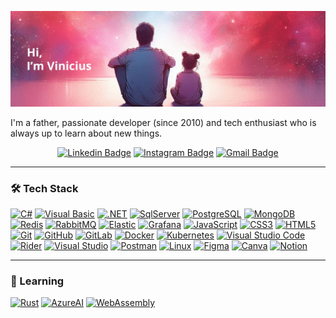 ![Header image](https://raw.githubusercontent.com/viniborges/viniborges/main/assets/github-header.jpg)

I'm a father, passionate developer (since 2010) and tech enthusiast who is always up to learn about new things.

<center>

[![Linkedin Badge](https://img.shields.io/badge/-LinkedIn-blue?style=flat-square&logo=Linkedin&logoColor=white&link=https://www.linkedin.com/in/viniborges/)](https://www.linkedin.com/in/viniborges/)
[![Instagram Badge](https://img.shields.io/badge/-Instagram-e4405f?style=flat-square&logo=Instagram&logoColor=white&link=https://www.instagram.com/vinicius.bgs/)](https://www.instagram.com/vinicius.bgs/)
[![Gmail Badge](https://img.shields.io/badge/-Gmail-d14836?style=flat-square&logo=Gmail&logoColor=white&link=mail@viniborges89@gmail.com)](mailto:mail@viniborges89@gmail.com)

</center>

---

### 🛠 Tech Stack

[![C#](https://img.shields.io/badge/c%23-2C363F?style=flat&logo=csharp&link=https://dotnet.microsoft.com/languages/csharp)](https://dotnet.microsoft.com/languages/csharp)
[![Visual Basic](https://img.shields.io/badge/-Visual%20Basic-2C363F?style=flat&logo=visualbasic&link=https://learn.microsoft.com/dotnet/visual-basic/)](https://learn.microsoft.com/dotnet/visual-basic/)
[![.NET](https://img.shields.io/badge/.NET-2C363F?style=flat&logo=dotnet&link=https://dotnet.microsoft.com)](https://dotnet.microsoft.com)
[![SqlServer](https://img.shields.io/badge/SqlServer-2C363F?style=flat&logo=microsoftsqlserver&link=https://www.microsoft.com/sql-server/)](https://www.microsoft.com/sql-server/)
[![PostgreSQL](https://img.shields.io/badge/PostgreSQL-2C363F?style=flat&logo=postgresql&link=https://www.postgresql.org/)](https://www.postgresql.org)
[![MongoDB](https://img.shields.io/badge/MongoDB-2C363F?style=flat&logo=mongodb&link=https://www.mongodb.com)](https://www.mongodb.com)
[![Redis](https://img.shields.io/badge/Redis-2C363F?style=flat&logo=redis&link=https://redis.io/)](https://redis.io/)
[![RabbitMQ](https://img.shields.io/badge/RabbitMQ-2C363F?style=flat&logo=rabbitmq&link=https://www.rabbitmq.com/)](https://www.rabbitmq.com)
[![Elastic](https://img.shields.io/badge/Elastic-2C363F?style=flat&logo=elastic&link=https://www.elastic.co)](https://www.elastic.co)
[![Grafana](https://img.shields.io/badge/Grafana-2C363F?style=flat&logo=grafana&link=https://grafana.com/)](https://grafana.com)
[![JavaScript](https://img.shields.io/badge/-JavaScript-2C363F?style=flat&logo=javascript&link=https://developer.mozilla.org/docs/Web/JavaScript)](https://developer.mozilla.org/docs/Web/JavaScript)
[![CSS3](https://img.shields.io/badge/-CSS3-2C363F?style=flat&logo=css3&link=https://www.w3.org/Style/CSS/)](https://www.w3.org/Style/CSS)
[![HTML5](https://img.shields.io/badge/-HTML5-2C363F?style=flat&logo=html5&link=https://html.spec.whatwg.org/)](https://html.spec.whatwg.org)
[![Git](https://img.shields.io/badge/-Git-2C363F?style=flat&logo=git&link=https://git-scm.com/)](https://git-scm.com)
[![GitHub](https://img.shields.io/badge/-GitHub-2C363F?style=flat&logo=github&link=https://github.com/)](https://github.com)
[![GitLab](https://img.shields.io/badge/-GitLab-2C363F?style=flat&logo=gitlab&link=https://about.gitlab.com/)](https://about.gitlab.com)
[![Docker](https://img.shields.io/badge/-Docker-2C363F?style=flat&logo=docker&link=https://www.docker.com/)](https://www.docker.com)
[![Kubernetes](https://img.shields.io/badge/-Kubernetes-2C363F?style=flat&logo=kubernetes&link=https://kubernetes.io/)](https://kubernetes.io)
[![Visual Studio Code](https://img.shields.io/badge/-Visual%20Studio%20Code-2C363F?style=flat&logo=visualstudiocode&link=https://code.visualstudio.com/)](https://code.visualstudio.com)
[![Rider](https://img.shields.io/badge/-Rider-2C363F?style=flat&logo=rider&link=https://www.jetbrains.com/rider/)](https://www.jetbrains.com/rider)
[![Visual Studio](https://img.shields.io/badge/-Visual%20Studio-2C363F?style=flat&logo=visualstudio&link=https://visualstudio.microsoft.com)](https://visualstudio.microsoft.com)
[![Postman](https://img.shields.io/badge/-Postman-2C363F?style=flat&logo=postman&link=https://www.postman.com/)](https://www.postman.com)
[![Linux](https://img.shields.io/badge/-Linux-2C363F?style=flat&logo=linux&link=https://www.linux.org/)](https://www.linux.org/)
[![Figma](https://img.shields.io/badge/-Figma-2C363F?style=flat&logo=figma&link=https://www.figma.com/)](https://www.figma.com)
[![Canva](https://img.shields.io/badge/-Canva-2C363F?style=flat&logo=canva&link=https://www.canva.com/)](https://www.canva.com/)
[![Notion](https://img.shields.io/badge/-Notion-2C363F?style=flat&logo=notion&link=https://www.notion.so)](https://www.notion.so)

---

### 📖 Learning

[![Rust](https://img.shields.io/badge/-Rust-2C363F?style=flat&logo=rust&link=https://www.rust-lang.org/)](https://www.rust-lang.org)
[![AzureAI](https://img.shields.io/badge/-Azure%20AI-2C363F?style=flat&logo=microsoftazure&link=https://azure.microsoft.com/en-us/solutions/ai)](https://azure.microsoft.com/en-us/solutions/ai)
[![WebAssembly](https://img.shields.io/badge/-WebAssembly-2C363F?style=flat&logo=webassembly&link=https://webassembly.org/)](https://webassembly.org)

<!-- DevOps
Git
Github
Gitlab
Docker
Kubernetes

Ferramentas:
Visual Studio Code
Rider
Visual Studio
Figma
Canva
Postman
Notion -->
